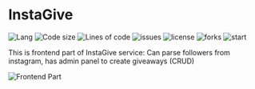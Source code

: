 
# InstaGive

![Lang](https://img.shields.io/github/languages/top/rhiskey/insta-give)
![Code size](https://img.shields.io/github/languages/code-size/rhiskey/insta-give)
![Lines of code](https://img.shields.io/tokei/lines/github/rhiskey/insta-give)
![issues](https://img.shields.io/github/issues/rhiskey/insta-give)
![license](https://img.shields.io/github/license/rhiskey/insta-give)
![forks](https://img.shields.io/github/forks/rhiskey/insta-give?style=social)
![start](https://img.shields.io/github/stars/rhiskey/insta-give?style=social)

This is frontend part of InstaGive service:
Can parse followers from instagram, has admin panel to create giveaways (CRUD)

![Frontend Part](https://media.giphy.com/media/cqerVSMptIqV6zMwOK/giphy.gif)
